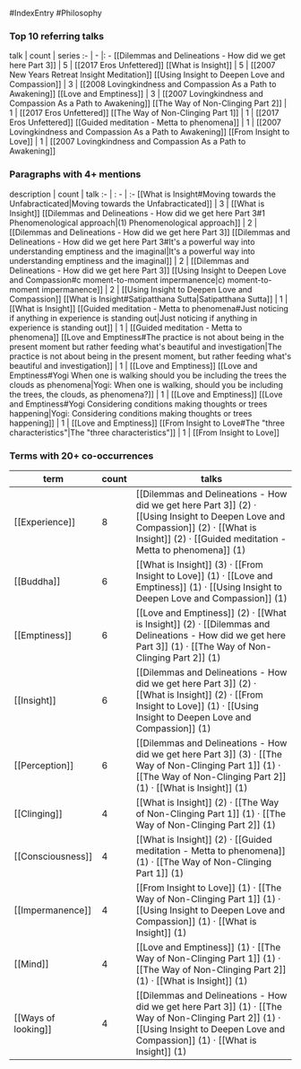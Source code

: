 #IndexEntry #Philosophy

### Top 10 referring talks
talk | count | series
:- | - |: -
[[Dilemmas and Delineations - How did we get here Part 3]] | 5 | [[2017 Eros Unfettered]]
[[What is Insight]] | 5 | [[2007 New Years Retreat Insight Meditation]]
[[Using Insight to Deepen Love and Compassion]] | 3 | [[2008 Lovingkindness and Compassion As a Path to Awakening]]
[[Love and Emptiness]] | 3 | [[2007 Lovingkindness and Compassion As a Path to Awakening]]
[[The Way of Non-Clinging Part 2]] | 1 | [[2017 Eros Unfettered]]
[[The Way of Non-Clinging Part 1]] | 1 | [[2017 Eros Unfettered]]
[[Guided meditation - Metta to phenomena]] | 1 | [[2007 Lovingkindness and Compassion As a Path to Awakening]]
[[From Insight to Love]] | 1 | [[2007 Lovingkindness and Compassion As a Path to Awakening]]

### Paragraphs with 4+ mentions
description | count | talk
:- | : - | :-
[[What is Insight#Moving towards the Unfabracticated\|Moving towards the Unfabracticated]] | 3 | [[What is Insight]]
[[Dilemmas and Delineations - How did we get here Part 3#1 Phenomenological approach\|(1) Phenomenological approach]] | 2 | [[Dilemmas and Delineations - How did we get here Part 3]]
[[Dilemmas and Delineations - How did we get here Part 3#It's a powerful way into understanding emptiness and the imaginal\|It's a powerful way into understanding emptiness and the imaginal]] | 2 | [[Dilemmas and Delineations - How did we get here Part 3]]
[[Using Insight to Deepen Love and Compassion#c moment-to-moment impermanence\|c) moment-to-moment impermanence]] | 2 | [[Using Insight to Deepen Love and Compassion]]
[[What is Insight#Satipatthana Sutta\|Satipatthana Sutta]] | 1 | [[What is Insight]]
[[Guided meditation - Metta to phenomena#Just noticing if anything in experience is standing out\|Just noticing if anything in experience is standing out]] | 1 | [[Guided meditation - Metta to phenomena]]
[[Love and Emptiness#The practice is not about being in the present moment but rather feeding what's beautiful and investigation\|The practice is not about being in the present moment, but rather feeding what's beautiful and investigation]] | 1 | [[Love and Emptiness]]
[[Love and Emptiness#Yogi When one is walking should you be including the trees the clouds as phenomena\|Yogi: When one is walking, should you be including the trees, the clouds, as phenomena?]] | 1 | [[Love and Emptiness]]
[[Love and Emptiness#Yogi Considering conditions making thoughts or trees happening\|Yogi: Considering conditions making thoughts or trees happening]] | 1 | [[Love and Emptiness]]
[[From Insight to Love#The "three characteristics"\|The "three characteristics"]] | 1 | [[From Insight to Love]]

### Terms with 20+ co-occurrences
term | count | talks
-|-|-
[[Experience]] | 8 | <span class="counts">[[Dilemmas and Delineations - How did we get here Part 3]] (2) · [[Using Insight to Deepen Love and Compassion]] (2) · [[What is Insight]] (2) · [[Guided meditation - Metta to phenomena]] (1)</span> 
[[Buddha]] | 6 | <span class="counts">[[What is Insight]] (3) · [[From Insight to Love]] (1) · [[Love and Emptiness]] (1) · [[Using Insight to Deepen Love and Compassion]] (1)</span> 
[[Emptiness]] | 6 | <span class="counts">[[Love and Emptiness]] (2) · [[What is Insight]] (2) · [[Dilemmas and Delineations - How did we get here Part 3]] (1) · [[The Way of Non-Clinging Part 2]] (1)</span> 
[[Insight]] | 6 | <span class="counts">[[Dilemmas and Delineations - How did we get here Part 3]] (2) · [[What is Insight]] (2) · [[From Insight to Love]] (1) · [[Using Insight to Deepen Love and Compassion]] (1)</span> 
[[Perception]] | 6 | <span class="counts">[[Dilemmas and Delineations - How did we get here Part 3]] (3) · [[The Way of Non-Clinging Part 1]] (1) · [[The Way of Non-Clinging Part 2]] (1) · [[What is Insight]] (1)</span> 
[[Clinging]] | 4 | <span class="counts">[[What is Insight]] (2) · [[The Way of Non-Clinging Part 1]] (1) · [[The Way of Non-Clinging Part 2]] (1)</span> 
[[Consciousness]] | 4 | <span class="counts">[[What is Insight]] (2) · [[Guided meditation - Metta to phenomena]] (1) · [[The Way of Non-Clinging Part 1]] (1)</span> 
[[Impermanence]] | 4 | <span class="counts">[[From Insight to Love]] (1) · [[The Way of Non-Clinging Part 1]] (1) · [[Using Insight to Deepen Love and Compassion]] (1) · [[What is Insight]] (1)</span> 
[[Mind]] | 4 | <span class="counts">[[Love and Emptiness]] (1) · [[The Way of Non-Clinging Part 1]] (1) · [[The Way of Non-Clinging Part 2]] (1) · [[What is Insight]] (1)</span> 
[[Ways of looking]] | 4 | <span class="counts">[[Dilemmas and Delineations - How did we get here Part 3]] (1) · [[The Way of Non-Clinging Part 2]] (1) · [[Using Insight to Deepen Love and Compassion]] (1) · [[What is Insight]] (1)</span> 

